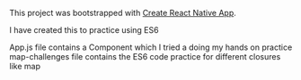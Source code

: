 This project was bootstrapped with [Create React Native App](https://github.com/react-community/create-react-native-app).

I have created this to practice using ES6 

App.js file contains a Component which I tried a doing my hands on practice 
map-challenges file contains the ES6 code practice for different closures like map 

